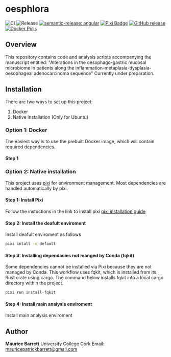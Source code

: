 # oesphlora

![CI](https://github.com/mauricebarrett/oesphlora/actions/workflows/ci.yml/badge.svg?branch=main)
![Release](https://github.com/mauricebarrett/oesphlora/actions/workflows/release.yml/badge.svg?branch=main)
[![semantic-release: angular](https://img.shields.io/badge/semantic--release-angular-e10079.svg?logo=semantic-release)](https://github.com/semantic-release/semantic-release)
[![Pixi Badge](https://img.shields.io/endpoint?url=https://raw.githubusercontent.com/prefix-dev/pixi/main/assets/badge/v0.json)](https://pixi.sh)
[![GitHub release](https://img.shields.io/github/v/release/OWNER/REPO)](https://github.com/OWNER/REPO/releases)
[![Docker Pulls](https://img.shields.io/docker/pulls/DOCKERHUB_USER/IMAGE)](https://hub.docker.com/r/DOCKERHUB_USER/IMAGE)


## Overview
This repository contains code and analysis scripts accompanying the manuscript entitled:
"Alterations in the oesophago-gastric mucosal microbiome in patients along the inflammation-metaplasia-dysplasia-oesophageal adenocarcinoma sequence"
Currently under preparation.


## Installation

There are two ways to set up this project:

1. Docker
2. Native installation (Only for Ubuntu)

### Option 1: Docker

The easiest way is to use the prebuilt Docker image, which will contain required dependencies.

#### Step 1


### Option 2: Native installation

This project uses [pixi](https://pixi.sh) for environment management.
Most dependencies are handled automatically by pixi.

#### Step 1: Install Pixi
Follow the instuctions in the link to install pixi [pixi installation guide](https://pixi.sh/latest/#installation)

#### Step 2: Install the deafult enviroment
Install deafult enviroment as follows

```bash
pixi intall -e default
```

#### Step 3: Installing dependacies not manged by Conda (fqkit)
Some dependencies cannot be installed via Pixi because they are not managed by Conda. This workflow uses fqkit, which is installed from its Rust crate using cargo. The command below installs fqkit into a local cargo directory within the project.

```bash
pixi run install-fqkit
```

#### Step 4: Install main analysis enviroment
Install main analysis enviroment


## Author

**Maurice Barrett**
University College Cork
Email: mauricepatrickbarrett@gmail.com
